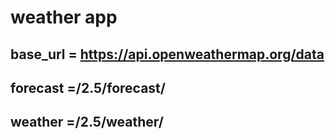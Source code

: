 # weather app

## base_url = https://api.openweathermap.org/data

## forecast =/2.5/forecast/

## weather =/2.5/weather/
